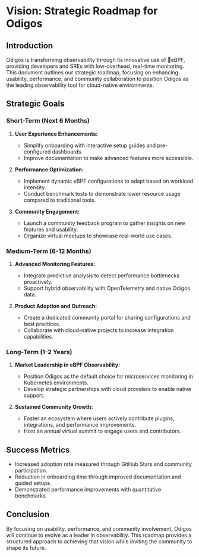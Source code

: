 # Vision: Strategic Roadmap for Odigos

## Introduction
Odigos is transforming observability through its innovative use of 🐝eBPF, providing developers and SREs with low-overhead, real-time monitoring. This document outlines our strategic roadmap, focusing on enhancing usability, performance, and community collaboration to position Odigos as the leading observability tool for cloud-native environments.

## Strategic Goals
### Short-Term (Next 6 Months)
1. **User Experience Enhancements:**
   - Simplify onboarding with interactive setup guides and pre-configured dashboards.
   - Improve documentation to make advanced features more accessible.

2. **Performance Optimization:**
   - Implement dynamic eBPF configurations to adapt based on workload intensity.
   - Conduct benchmark tests to demonstrate lower resource usage compared to traditional tools.

3. **Community Engagement:**
   - Launch a community feedback program to gather insights on new features and usability.
   - Organize virtual meetups to showcase real-world use cases.

### Medium-Term (6-12 Months)
1. **Advanced Monitoring Features:**
   - Integrate predictive analysis to detect performance bottlenecks proactively.
   - Support hybrid observability with OpenTelemetry and native Odigos data.

2. **Product Adoption and Outreach:**
   - Create a dedicated community portal for sharing configurations and best practices.
   - Collaborate with cloud-native projects to increase integration capabilities.

### Long-Term (1-2 Years)
1. **Market Leadership in eBPF Observability:**
   - Position Odigos as the default choice for microservices monitoring in Kubernetes environments.
   - Develop strategic partnerships with cloud providers to enable native support.

2. **Sustained Community Growth:**
   - Foster an ecosystem where users actively contribute plugins, integrations, and performance improvements.
   - Host an annual virtual summit to engage users and contributors.

## Success Metrics
- Increased adoption rate measured through GitHub Stars and community participation.
- Reduction in onboarding time through improved documentation and guided setups.
- Demonstrated performance improvements with quantitative benchmarks.

## Conclusion
By focusing on usability, performance, and community involvement, Odigos will continue to evolve as a leader in observability. This roadmap provides a structured approach to achieving that vision while inviting the community to shape its future.
